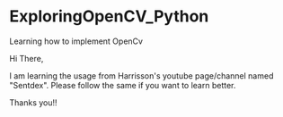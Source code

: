 # ExploringOpenCV_Python
Learning how to implement OpenCv 


Hi There,

I am learning the usage from Harrisson's youtube page/channel named "Sentdex".
Please follow the same if you want to learn better.

Thanks you!!